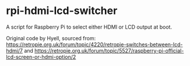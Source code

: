 # rpi-hdmi-lcd-switcher

A script for Raspberry Pi to select either HDMI or LCD output at boot.

Original code by Hyell, sourced from: https://retropie.org.uk/forum/topic/4220/retropie-switches-between-lcd-hdmi/7 and https://retropie.org.uk/forum/topic/5527/raspberry-pi-official-lcd-screen-or-hdmi-option/2

